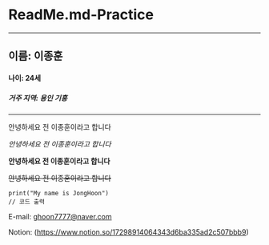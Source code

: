 # ReadMe.md-Practice
---------------------------------------------------
## 이름: 이종훈
#### 나이: 24세
##### 거주 지역: 용인 기흥 
---------------------------------------------------

안녕하세요 전 이종훈이라고 합니다

*안녕하세요 전 이종훈이라고 합니다*


**안녕하세요 전 이종훈이라고 합니다**


~~안녕하세요 전 이종훈이라고 합니다~~

    print("My name is JongHoon")
    // 코드 출력

E-mail: <ghoon7777@naver.com>

Notion: (https://www.notion.so/17298914064343d6ba335ad2c507bbb9)


